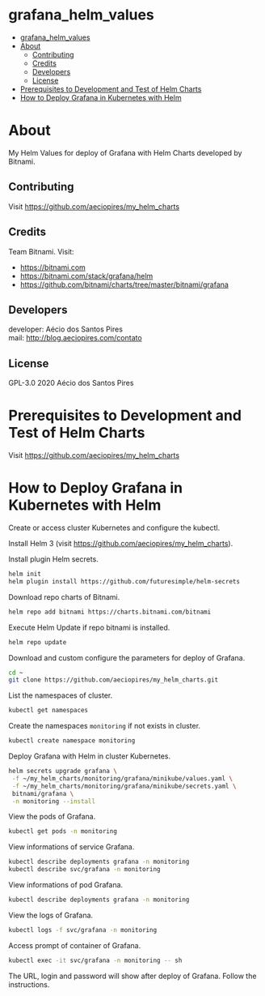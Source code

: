 # grafana_helm_values

<!-- TOC -->

- [grafana_helm_values](#grafanahelmvalues)
- [About](#about)
  - [Contributing](#contributing)
  - [Credits](#credits)
  - [Developers](#developers)
  - [License](#license)
- [Prerequisites to Development and Test of Helm Charts](#prerequisites-to-development-and-test-of-helm-charts)
- [How to Deploy Grafana in Kubernetes with Helm](#how-to-deploy-grafana-in-kubernetes-with-helm)

<!-- TOC -->

# About

My Helm Values for deploy of Grafana with Helm Charts developed by Bitnami.

## Contributing

Visit https://github.com/aeciopires/my_helm_charts

## Credits

Team Bitnami. Visit: 

* https://bitnami.com
* https://bitnami.com/stack/grafana/helm
* https://github.com/bitnami/charts/tree/master/bitnami/grafana

## Developers

developer: Aécio dos Santos Pires<br>
mail: http://blog.aeciopires.com/contato

## License

GPL-3.0 2020 Aécio dos Santos Pires

# Prerequisites to Development and Test of Helm Charts

Visit https://github.com/aeciopires/my_helm_charts

# How to Deploy Grafana in Kubernetes with Helm

Create or access cluster Kubernetes and configure the kubectl.

Install Helm 3 (visit https://github.com/aeciopires/my_helm_charts).

Install plugin Helm secrets.

```bash
helm init
helm plugin install https://github.com/futuresimple/helm-secrets
```

Download repo charts of Bitnami.

```bash
helm repo add bitnami https://charts.bitnami.com/bitnami
```

Execute Helm Update if repo bitnami is installed.

```bash
helm repo update
```

Download and custom configure the parameters for deploy of Grafana.

```bash
cd ~
git clone https://github.com/aeciopires/my_helm_charts.git
```

List the namespaces of cluster.

```bash
kubectl get namespaces
```

Create the namespaces ``monitoring`` if not exists in cluster.

```bash
kubectl create namespace monitoring
```

Deploy Grafana with Helm in cluster Kubernetes.

```bash
helm secrets upgrade grafana \
 -f ~/my_helm_charts/monitoring/grafana/minikube/values.yaml \
 -f ~/my_helm_charts/monitoring/grafana/minikube/secrets.yaml \
 bitnami/grafana \
 -n monitoring --install
```

View the pods of Grafana.

```bash
kubectl get pods -n monitoring
```

View informations of service Grafana.

```bash
kubectl describe deployments grafana -n monitoring
kubectl describe svc/grafana -n monitoring
```

View informations of pod Grafana.

```bash
kubectl describe deployments grafana -n monitoring
```

View the logs of Grafana.

```bash
kubectl logs -f svc/grafana -n monitoring
```

Access prompt of container of Grafana.

```bash
kubectl exec -it svc/grafana -n monitoring -- sh
```

The URL, login and password will show after deploy of Grafana. Follow the instructions.


